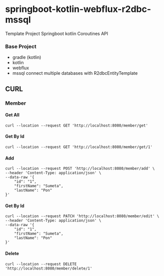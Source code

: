 # springboot-kotlin-webflux-r2dbc-mssql
Template Project Springboot kotlin Coroutines API

### Base Project
- gradle (kotlin)
- kotlin
- webflux
- mssql connect multiple databases with R2dbcEntityTemplate

## CURL

### Member

#### Get All
```
curl --location --request GET 'http://localhost:8080/member/get'
```

#### Get By Id
```
curl --location --request GET 'http://localhost:8080/member/get/1'
```

#### Add
```
curl --location --request POST 'http://localhost:8080/member/add' \
--header 'Content-Type: application/json' \
--data-raw '{
    "id": "1",
    "firstName": "Sumeta",
    "lastName": "Pon"
}'
```


#### Get By Id
```
curl --location --request PATCH 'http://localhost:8080/member/edit' \
--header 'Content-Type: application/json' \
--data-raw '{
    "id": "1",
    "firstName": "Sumeta",
    "lastName": "Pon"
}'
```


#### Delete
```
curl --location --request DELETE 'http://localhost:8080/member/delete/1'
```







